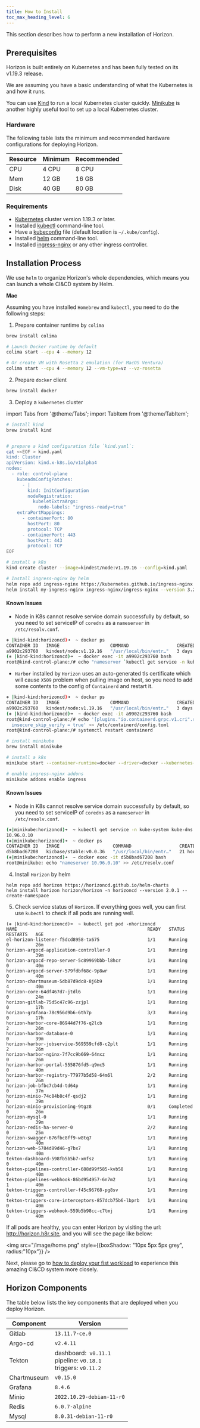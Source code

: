 ```yaml
---
title: How to Install
toc_max_heading_level: 6
---
```


This section describes how to perform a new installation of Horizon.

## Prerequisites

Horizon is built entirely on Kubernetes and has been fully tested on its v1.19.3 release.

We are assuming you have a basic understanding of what the Kubernetes is and how it runs.

You can use [Kind](https://kind.sigs.k8s.io/docs/user/quick-start/) to run a local Kubernetes cluster quickly. [Minikube](https://minikube.sigs.k8s.io/docs/) is another highly useful tool to set up a local Kubernetes cluster.

### Hardware

The following table lists the minimum and recommended hardware configurations for deploying Horizon.

| Resource | Minimum | Recommended |
|----------|---------|-------------|
| CPU      | 4 CPU   | 8 CPU       |
| Mem      | 12 GB   | 16 GB       |
| Disk     | 40 GB   | 80 GB       |

### Requirements

* [Kubernetes](https://kubernetes.io/docs/concepts/overview/what-is-kubernetes/) cluster version 1.19.3 or later.
* Installed [kubectl](https://kubernetes.io/docs/tasks/tools/install-kubectl/) command-line tool.
* Have a [kubeconfig](https://kubernetes.io/docs/tasks/access-application-cluster/configure-access-multiple-clusters/) file (default location is `~/.kube/config`).
* Installed [helm](https://helm.sh/) command-line tool.
* Installed [ingress-nginx](https://github.com/kubernetes/ingress-nginx) or any other ingress controller.

## Installation Process

We use `helm` to organize Horizon's whole dependencies, which means you can launch a whole CI&CD system by Helm.

**Mac**

Assuming you have installed `Homebrew` and `kubectl`, you need to do the following steps:

1. Prepare container runtime by `colima`

```bash
brew install colima

# Launch Docker runtime by default
colima start --cpu 4 --memory 12

# Or create VM with Rosetta 2 emulation (for MacOS Ventura)
colima start --cpu 4 --memory 12 --vm-type=vz --vz-rosetta
```

2. Prepare `docker` client

```bash
brew install docker
```

3. Deploy a `kubernetes` cluster

import Tabs from '@theme/Tabs';
import TabItem from '@theme/TabItem';

<Tabs>
  <TabItem value="Kind" label="Kind" default>

```bash
# install kind
brew install kind


# prepare a kind configuration file `kind.yaml`:
cat <<EOF > kind.yaml
kind: Cluster
apiVersion: kind.x-k8s.io/v1alpha4
nodes:
  - role: control-plane
    kubeadmConfigPatches:
      - |
        kind: InitConfiguration
        nodeRegistration:
          kubeletExtraArgs:
            node-labels: "ingress-ready=true"
    extraPortMappings:
      - containerPort: 80
        hostPort: 80
        protocol: TCP
      - containerPort: 443
        hostPort: 443
        protocol: TCP
EOF

# install a k8s
kind create cluster --image=kindest/node:v1.19.16 --config=kind.yaml

# Install ingress-nginx by helm
helm repo add ingress-nginx https://kubernetes.github.io/ingress-nginx
helm install my-ingress-nginx ingress-nginx/ingress-nginx --version 3.21.0 --set controller.hostNetwork=true
```
#### Known Issues

- Node in K8s cannot resolve service domain successfully by default, so you need to set serviceIP of `coredns` as a `nameserver` in `/etc/resolv.conf`.

```bash
⎈ |kind-kind:horizoncd)➜  ~ docker ps
CONTAINER ID   IMAGE                   COMMAND                  CREATED      STATUS       PORTS                                                                 NAMES
a9902c293760   kindest/node:v1.19.16   "/usr/local/bin/entr…"   3 days ago   Up 6 hours   0.0.0.0:80->80/tcp, 0.0.0.0:443->443/tcp, 127.0.0.1:53586->6443/tcp   kind-control-plane
(⎈ |kind-kind:horizoncd)➜  ~ docker exec -it a9902c293760 bash
root@kind-control-plane:/# echo "nameserver `kubectl get service -n kube-system kube-dns -o jsonpath='{.spec.clusterIP}'`" >> /etc/resolv.conf
```

- `Harbor` installed by `Horizon` uses an auto-generated tls certificate which will cause `X509` problem when pulling image on host, so you need to add some contents to the config of `Containerd` and restart it.

```bash
⎈ |kind-kind:horizoncd)➜  ~ docker ps
CONTAINER ID   IMAGE                   COMMAND                  CREATED      STATUS       PORTS                                                                 NAMES
a9902c293760   kindest/node:v1.19.16   "/usr/local/bin/entr…"   3 days ago   Up 6 hours   0.0.0.0:80->80/tcp, 0.0.0.0:443->443/tcp, 127.0.0.1:53586->6443/tcp   kind-control-plane
(⎈ |kind-kind:horizoncd)➜  ~ docker exec -it a9902c293760 bash
root@kind-control-plane:/# echo '[plugins."io.containerd.grpc.v1.cri".registry.configs."harbor.horizoncd.svc.cluster.local".tls]
  insecure_skip_verify = true' >> /etc/containerd/config.toml
root@kind-control-plane:/# systemctl restart containerd
```
  </TabItem>
  <TabItem value="Minikube" label="Minikube">

```bash
# install minikube
brew install minikube

# install a k8s
minikube start --container-runtime=docker --driver=docker --kubernetes-version=v1.19.16 --cpus=4 --memory=12000 --ports=80:80 --ports=443:443

# enable ingress-nginx addons
minikube addons enable ingress
```
#### Known Issues

- Node in K8s cannot resolve service domain successfully by default, so you need to set serviceIP of `coredns` as a `nameserver` in `/etc/resolv.conf`.

```bash
(⎈|minikube:horizoncd)➜  ~ kubectl get service -n kube-system kube-dns -o jsonpath='{.spec.clusterIP}'
10.96.0.10
(⎈|minikube:horizoncd)➜  ~ docker ps
CONTAINER ID   IMAGE                    COMMAND                  CREATED        STATUS        PORTS                                                                                                                                                                                                                                                                                                     NAMES
d5b8bad67208   kicbase/stable:v0.0.36   "/usr/local/bin/entr…"   21 hours ago   Up 21 hours   0.0.0.0:80->80/tcp, :::80->80/tcp, 0.0.0.0:443->443/tcp, :::443->443/tcp, 0.0.0.0:49167->22/tcp, :::49167->22/tcp, 0.0.0.0:49166->2376/tcp, :::49166->2376/tcp, 0.0.0.0:49165->5000/tcp, :::49165->5000/tcp, 0.0.0.0:49164->8443/tcp, :::49164->8443/tcp, 0.0.0.0:49163->32443/tcp, :::49163->32443/tcp   minikube
(⎈|minikube:horizoncd)➜  ~ docker exec -it d5b8bad67208 bash
root@minikube: echo "nameserver 10.96.0.10" >> /etc/resolv.conf
```

  </TabItem>
</Tabs>

4. Install `Horizon` by helm

```
helm repo add horizon https://horizoncd.github.io/helm-charts
helm install horizon horizon/horizon -n horizoncd --version 2.0.1 --create-namespace
```

5. Check service status of `Horizon`. If everything goes well, you can first use `kubectl` to check if all pods are running well.

```
(⎈ |kind-kind:horizoncd)➜  ~ kubectl get pod -nhorizoncd
NAME                                                 READY   STATUS      RESTARTS   AGE
el-horizon-listener-f5dcd8958-tx675                  1/1     Running     0          26m
horizon-argocd-application-controller-0              1/1     Running     0          39m
horizon-argocd-repo-server-5c89969bbb-l8hcr          1/1     Running     0          40m
horizon-argocd-server-579fdbf68c-9p8wr               1/1     Running     0          40m
horizon-chartmuseum-5db87d9dc8-8j6b9                 1/1     Running     4          40m
horizon-core-64df467d7-jtdl6                         1/1     Running     0          24m
horizon-gitlab-75d5c47c96-zzjpl                      1/1     Running     0          17h
horizon-grafana-78c956d9b6-6th7p                     3/3     Running     0          17h
horizon-harbor-core-86944d7f76-q2lcb                 1/1     Running     2          26m
horizon-harbor-database-0                            1/1     Running     0          39m
horizon-harbor-jobservice-569559cfd8-c2plt           1/1     Running     2          26m
horizon-harbor-nginx-7f7cc9b669-64nxz                1/1     Running     0          26m
horizon-harbor-portal-555876fd5-q9mc5                1/1     Running     0          40m
horizon-harbor-registry-77977b5d58-64m6l             2/2     Running     0          26m
horizon-job-bfbc7cb4d-td64p                          1/1     Running     0          37m
horizon-minio-74c84b8c4f-qsdj2                       1/1     Running     0          39m
horizon-minio-provisioning-9tgz8                     0/1     Completed   0          26m
horizon-mysql-0                                      1/1     Running     0          39m
horizon-redis-ha-server-0                            2/2     Running     0          25m
horizon-swagger-676fbc8ff9-w8tq7                     1/1     Running     0          40m
horizon-web-5784d89d46-g7bx7                         1/1     Running     0          40m
tekton-dashboard-598fb5b5b7-xmfsz                    1/1     Running     0          40m
tekton-pipelines-controller-688d99f585-kvb58         1/1     Running     0          40m
tekton-pipelines-webhook-86bd954957-6n7m2            1/1     Running     1          40m
tekton-triggers-controller-f45c96768-pg8sv           1/1     Running     0          40m
tekton-triggers-core-interceptors-857dcb75b6-lbprb   1/1     Running     0          40m
tekton-triggers-webhook-559b5b98cc-c7tmj             1/1     Running     0          40m
```

If all pods are healthy, you can enter Horizon by visiting the url: http://horizon.h8r.site, and you will see the page like below:

<img src="/image/home.png" style={{boxShadow: "10px 5px 5px grey", radius:"10px"}} />

Next, please go to [how to deploy your fist workload](/docs/tutorials/how-to-deploy-your-first-workload) to experience this amazing CI&CD system more closely.

## Horizon Components

The table below lists the key components that are deployed when you deploy Horizon.

| Component   | Version                                                               |
|-------------|-----------------------------------------------------------------------|
| Gitlab      | `13.11.7-ce.0`                                                        |
| Argo-cd     | `v2.4.11`                                                             |
| Tekton      | dashboard:` v0.11.1`<br/>pipeline: `v0.18.1`<br />triggers: `v0.11.2` |
| Chartmuseum | `v0.15.0`                                                             |
| Grafana     | `8.4.6`                                                               |
| Minio       | `2022.10.29-debian-11-r0`                                             |
| Redis       | `6.0.7-alpine`                                                        |
| Mysql       | `8.0.31-debian-11-r0`                                                 |
